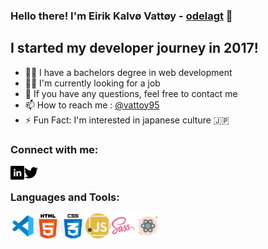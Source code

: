 ### Hello there! I'm Eirik Kalvø Vattøy - [odelagt][website] 👋

## I started my developer journey in 2017!
- 👨‍🎓 I have a bachelors degree in web development
- 👨‍💻 I'm currently looking for a job
- 💬 If you have any questions, feel free to contact me
- 📫 How to reach me : [@vattoy95][twitter]
- ⚡️ Fun Fact: I'm interested in japanese culture 🇯🇵

 
 ### Connect with me:
 [<img align="left" src="images/linkedin.svg" width="22px">][linkedin]
 [<img align="left" src="images/twitter.svg" width="22px">][twitter]
 
<br>

### Languages and Tools:
<img align="left" alt="visual studio code" src="./images/vsCode.svg"  width="40px">
<img align="left" alt="html" src="./images/html-5.svg" width="40px">
<img align="left" alt="css" src="./images/css.svg" width="40px">
<img align="left" alt="javascript" src="./images/javascript.svg" width="40px">
<img align="left" alt="sass" src="./images/sass.svg" width="40px">
<img align="left" alt="react" src="./images/react.svg" width="40px">




 [website]: https://odelagt.netlify.app/
 [twitter]: https://twitter.com/vattoy95
 [linkedin]: https://www.linkedin.com/in/eirik-kalv%C3%B8-vatt%C3%B8y-628216140/

